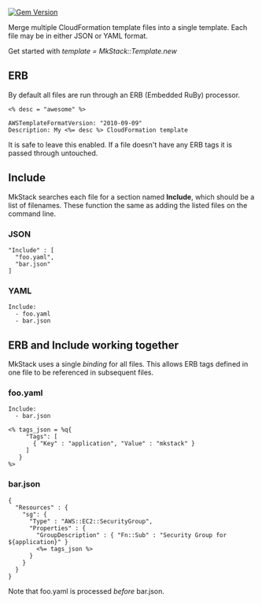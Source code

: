 [![Gem Version](https://badge.fury.io/rb/mkstack.svg)](https://badge.fury.io/rb/mkstack)

Merge multiple CloudFormation template files into a single template.
Each file may be in either JSON or YAML format.

Get started with *template = MkStack::Template.new*

## ERB

By default all files are run through an ERB (Embedded RuBy) processor.

    <% desc = "awesome" %>

    AWSTemplateFormatVersion: "2010-09-09"
    Description: My <%= desc %> CloudFormation template

It is safe to leave this enabled.  If a file doesn't have any ERB tags
it is passed through untouched.

## Include

MkStack searches each file for a section named **Include**, which should
be a list of filenames.  These function the same as adding the listed
files on the command line.

### JSON

    "Include" : [
      "foo.yaml",
      "bar.json"
    ]

### YAML

    Include:
      - foo.yaml
      - bar.json

## ERB and Include working together

MkStack uses a single *binding* for all files.  This allows ERB tags
defined in one file to be referenced in subsequent files.

### foo.yaml

    Include:
      - bar.json

    <% tags_json = %q{
         "Tags": [
           { "Key" : "application", "Value" : "mkstack" }
         ]
       }
    %>

### bar.json

    {
      "Resources" : {
        "sg": {
          "Type" : "AWS::EC2::SecurityGroup",
          "Properties" : {
            "GroupDescription" : { "Fn::Sub" : "Security Group for ${application}" }
            <%= tags_json %>
          }
        }
      }
    }

Note that foo.yaml is processed *before* bar.json.
